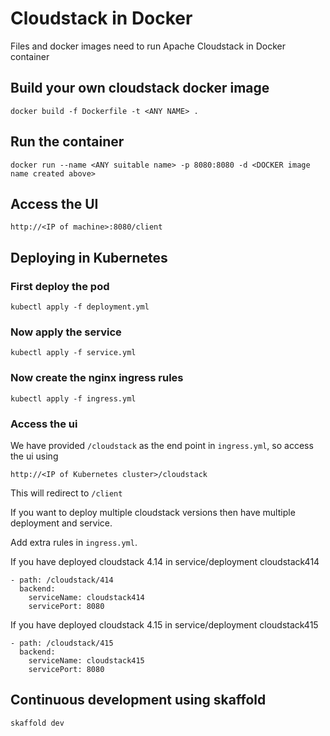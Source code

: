 # Cloudstack in Docker

Files and docker images need to run Apache Cloudstack in Docker container

## Build your own cloudstack docker image

```
docker build -f Dockerfile -t <ANY NAME> .
```

## Run the container

```
docker run --name <ANY suitable name> -p 8080:8080 -d <DOCKER image name created above>
```

## Access the UI

```
http://<IP of machine>:8080/client
```


## Deploying in Kubernetes

### First deploy the pod

```
kubectl apply -f deployment.yml
```

### Now apply the service

```
kubectl apply -f service.yml
```

### Now create the nginx ingress rules

```
kubectl apply -f ingress.yml
```

### Access the ui

We have provided `/cloudstack` as the end point in `ingress.yml`, so access the ui using

```
http://<IP of Kubernetes cluster>/cloudstack
```

This will redirect to `/client`

If you want to deploy multiple cloudstack versions then have multiple deployment and service.

Add extra rules in `ingress.yml`.

If you have deployed cloudstack 4.14 in service/deployment cloudstack414

```
- path: /cloudstack/414
  backend:
    serviceName: cloudstack414
    servicePort: 8080
```

If you have deployed cloudstack 4.15 in service/deployment cloudstack415

```
- path: /cloudstack/415
  backend:
    serviceName: cloudstack415
    servicePort: 8080
```


## Continuous development using skaffold

```
skaffold dev
```
